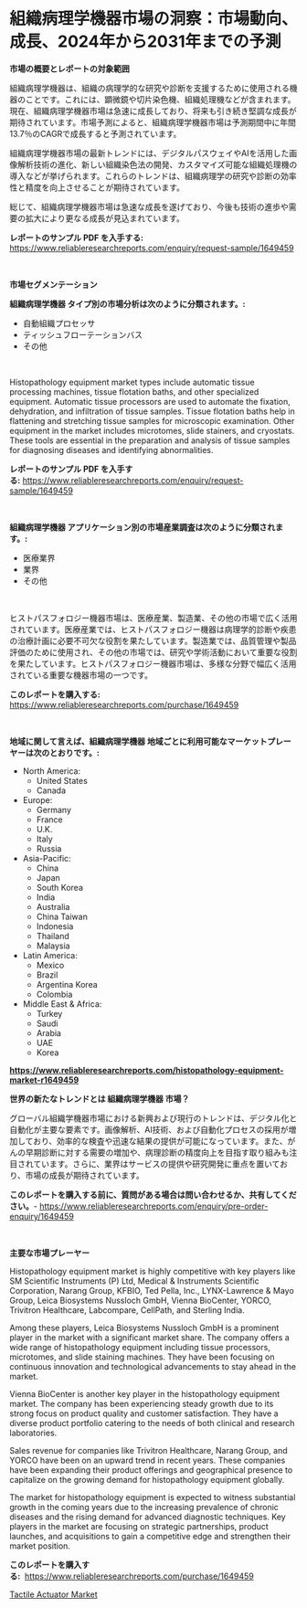 <p><h1>組織病理学機器市場の洞察：市場動向、成長、2024年から2031年までの予測</h1></p><p><strong>市場の概要とレポートの対象範囲</strong></p>
<p><p>組織病理学機器は、組織の病理学的な研究や診断を支援するために使用される機器のことです。これには、顕微鏡や切片染色機、組織処理機などが含まれます。現在、組織病理学機器市場は急速に成長しており、将来も引き続き堅調な成長が期待されています。市場予測によると、組織病理学機器市場は予測期間中に年間13.7％のCAGRで成長すると予測されています。</p><p>組織病理学機器市場の最新トレンドには、デジタルパスウェイやAIを活用した画像解析技術の進化、新しい組織染色法の開発、カスタマイズ可能な組織処理機の導入などが挙げられます。これらのトレンドは、組織病理学の研究や診断の効率性と精度を向上させることが期待されています。</p><p>総じて、組織病理学機器市場は急速な成長を遂げており、今後も技術の進歩や需要の拡大により更なる成長が見込まれています。</p></p>
<p><strong>レポートのサンプル PDF を入手する:</strong> <a href="https://www.reliableresearchreports.com/enquiry/request-sample/1649459">https://www.reliableresearchreports.com/enquiry/request-sample/1649459</a></p>
<p>&nbsp;</p>
<p><strong>市場セグメンテーション</strong></p>
<p><strong>組織病理学機器 タイプ別の市場分析は次のように分類されます。:</strong></p>
<p><ul><li>自動組織プロセッサ</li><li>ティッシュフローテーションバス</li><li>その他</li></ul></p>
<p>&nbsp;</p>
<p><p>Histopathology equipment market types include automatic tissue processing machines, tissue flotation baths, and other specialized equipment. Automatic tissue processors are used to automate the fixation, dehydration, and infiltration of tissue samples. Tissue flotation baths help in flattening and stretching tissue samples for microscopic examination. Other equipment in the market includes microtomes, slide stainers, and cryostats. These tools are essential in the preparation and analysis of tissue samples for diagnosing diseases and identifying abnormalities.</p></p>
<p><strong>レポートのサンプル PDF を入手する:</strong>&nbsp;<a href="https://www.reliableresearchreports.com/enquiry/request-sample/1649459">https://www.reliableresearchreports.com/enquiry/request-sample/1649459</a></p>
<p>&nbsp;</p>
<p><strong> 組織病理学機器 アプリケーション別の市場産業調査は次のように分類されます。:</strong></p>
<p><ul><li>医療業界</li><li>業界</li><li>その他</li></ul></p>
<p>&nbsp;</p>
<p><p>ヒストパスフォロジー機器市場は、医療産業、製造業、その他の市場で広く活用されています。医療産業では、ヒストパスフォロジー機器は病理学的診断や疾患の治療計画に必要不可欠な役割を果たしています。製造業では、品質管理や製品評価のために使用され、その他の市場では、研究や学術活動において重要な役割を果たしています。ヒストパスフォロジー機器市場は、多様な分野で幅広く活用されている重要な機器市場の一つです。</p></p>
<p><strong>このレポートを購入する:</strong>&nbsp; <a href="https://www.reliableresearchreports.com/purchase/1649459">https://www.reliableresearchreports.com/purchase/1649459</a></p>
<p>&nbsp;</p>
<p><strong>地域に関して言えば、組織病理学機器 地域ごとに利用可能なマーケットプレーヤーは次のとおりです。:</strong></p>
<p><ul>
    <li>
        North America:
        <ul>
            <li>United States</li>
            <li>Canada</li>
        </ul>
    </li>
    <li>
        Europe:
        <ul>
            <li>Germany</li>
            <li>France</li>
            <li>U.K.</li>
            <li>Italy</li>
            <li>Russia</li>
        </ul>
    </li>
    <li>
        Asia-Pacific:
        <ul>
            <li>China</li>
            <li>Japan</li>
            <li>South Korea</li>
            <li>India</li>
            <li>Australia</li>
            <li>China Taiwan</li>
            <li>Indonesia</li>
            <li>Thailand</li>
            <li>Malaysia</li>
        </ul>
    </li>
    <li>
        Latin America:
        <ul>
            <li>Mexico</li>
            <li>Brazil</li>
            <li>Argentina Korea</li>
            <li>Colombia</li>
        </ul>
    </li>
    <li>
        Middle East & Africa:
        <ul>
            <li>Turkey</li>
            <li>Saudi</li>
            <li>Arabia</li>
            <li>UAE</li>
            <li>Korea</li>
        </ul>
    </li>
    </ul></p>
<p><strong><a href="https://www.reliableresearchreports.com/histopathology-equipment-market-r1649459">https://www.reliableresearchreports.com/histopathology-equipment-market-r1649459</a></strong>&nbsp;</p>
<p><strong>世界の新たなトレンドとは 組織病理学機器 市場？</strong></p>
<p><p>グローバル組織学機器市場における新興および現行のトレンドは、デジタル化と自動化が主要な要素です。画像解析、AI技術、および自動化プロセスの採用が増加しており、効率的な検査や迅速な結果の提供が可能になっています。また、がんの早期診断に対する需要の増加や、病理診断の精度向上を目指す取り組みも注目されています。さらに、業界はサービスの提供や研究開発に重点を置いており、市場の成長が期待されています。</p></p>
<p><strong>このレポートを購入する前に、質問がある場合は問い合わせるか、共有してください。</strong>- <a href="https://www.reliableresearchreports.com/enquiry/pre-order-enquiry/1649459">https://www.reliableresearchreports.com/enquiry/pre-order-enquiry/1649459</a></p>
<p>&nbsp;</p>
<p><strong>主要な市場プレーヤー</strong></p>
<p><p>Histopathology equipment market is highly competitive with key players like SM Scientific Instruments (P) Ltd, Medical & Instruments Scientific Corporation, Narang Group, KFBIO, Ted Pella, Inc., LYNX-Lawrence & Mayo Group, Leica Biosystems Nussloch GmbH, Vienna BioCenter, YORCO, Trivitron Healthcare, Labcompare, CellPath, and Sterling India.</p><p>Among these players, Leica Biosystems Nussloch GmbH is a prominent player in the market with a significant market share. The company offers a wide range of histopathology equipment including tissue processors, microtomes, and slide staining machines. They have been focusing on continuous innovation and technological advancements to stay ahead in the market.</p><p>Vienna BioCenter is another key player in the histopathology equipment market. The company has been experiencing steady growth due to its strong focus on product quality and customer satisfaction. They have a diverse product portfolio catering to the needs of both clinical and research laboratories.</p><p>Sales revenue for companies like Trivitron Healthcare, Narang Group, and YORCO have been on an upward trend in recent years. These companies have been expanding their product offerings and geographical presence to capitalize on the growing demand for histopathology equipment globally.</p><p>The market for histopathology equipment is expected to witness substantial growth in the coming years due to the increasing prevalence of chronic diseases and the rising demand for advanced diagnostic techniques. Key players in the market are focusing on strategic partnerships, product launches, and acquisitions to gain a competitive edge and strengthen their market position.</p></p>
<p><strong>このレポートを購入する:</strong>&nbsp;&nbsp;<a href="https://www.reliableresearchreports.com/purchase/1649459">https://www.reliableresearchreports.com/purchase/1649459</a></p>
<p><p><a href="https://github.com/Alonsoolds3wq1d81czn8rbol/Market-Research-Report-List-2/blob/main/tactile-actuator-market.md">Tactile Actuator Market</a></p></p>